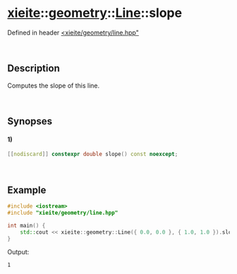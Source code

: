 # [xieite](../../../../../xieite.md)\:\:[geometry](../../../../../geometry.md)\:\:[Line](../../../line.md)\:\:slope
Defined in header [<xieite/geometry/line.hpp"](../../../../../../include/xieite/geometry/line.hpp)

&nbsp;

## Description
Computes the slope of this line.

&nbsp;

## Synopses
#### 1)
```cpp
[[nodiscard]] constexpr double slope() const noexcept;
```

&nbsp;

## Example
```cpp
#include <iostream>
#include "xieite/geometry/line.hpp"

int main() {
    std::cout << xieite::geometry::Line({ 0.0, 0.0 }, { 1.0, 1.0 }).slope() << '\n';
}
```
Output:
```
1
```
